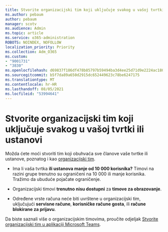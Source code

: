 ```yaml
---
title: Stvorite organizacijski tim koji uključuje svakog u vašoj tvrtki ili ustanovi
ms.author: pebaum
author: pebaum
manager: scotv
ms.audience: Admin
ms.topic: article
ms.service: o365-administration
ROBOTS: NOINDEX, NOFOLLOW
localization_priority: Priority
ms.collection: Adm_O365
ms.custom:
- "9001731"
- "3830"
ms.openlocfilehash: d69837f186df478b85797b59494ba3d4ee25d71d9e2224ac1803fc835da33fd9
ms.sourcegitcommit: b5f7da89a650d2915dc652449623c78be6247175
ms.translationtype: MT
ms.contentlocale: hr-HR
ms.lasthandoff: 08/05/2021
ms.locfileid: "53994641"
---
```

# <a name="create-an-org-wide-team-that-includes-everyone-in-your-organization"></a>Stvorite organizacijski tim koji uključuje svakog u vašoj tvrtki ili ustanovi

Možda ćete moći stvoriti tim koji obuhvaća sve članove vaše tvrtke ili ustanove, poznatog i kao [organizacijski tim](https://docs.microsoft.com/microsoftteams/create-an-org-wide-team).

- Ima li vaša tvrtka **ili ustanova manje od 10 000 korisnika?** Timovi na razini grupe trenutno su ograničeni na 10 000 ili manje korisnika. Tražimo da ubuduće pojačate ograničenje.

- Organizacijski timovi **trenutno nisu dostupni** za **timove za obrazovanje**.

- Određene vrste računa neće biti uvrštene u organizacijski tim, uključujući **servisne račune**, **korisničke račune gosta**, ili **račune blokirane za prijavu**.

Da biste saznali više o organizacijskim timovima, proučite odjeljak [Stvorite organizacijski tim u aplikaciji Microsoft Teams](https://docs.microsoft.com/microsoftteams/create-an-org-wide-team). 
